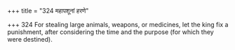 +++
title = "324 महापशूनां हरणे"

+++
324	For stealing large animals, weapons, or medicines, let the king fix a punishment, after considering the time and the purpose (for which they were destined).